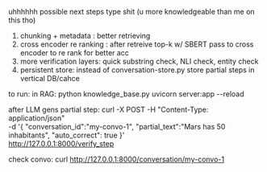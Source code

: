uhhhhhh possible next steps type shit (u more knowledgeable than me on this tho)
1. chunking + metadata : better retrieving
2. cross encoder re ranking : after retreive top-k w/ SBERT pass to cross encoder to re rank for better acc
3. more verification layers: quick substring check, NLI check, entity check
4. persistent store: instead of conversation-store.py store partial steps in vertical DB/cahce



to run: in RAG: python knowledge_base.py
uvicorn server:app --reload

after LLM gens partial step:
curl -X POST -H "Content-Type: application/json" \
  -d '{
    "conversation_id":"my-convo-1",
    "partial_text":"Mars has 50 inhabitants",
    "auto_correct": true
  }' \
  http://127.0.0.1:8000/verify_step

check convo:
curl http://127.0.0.1:8000/conversation/my-convo-1

